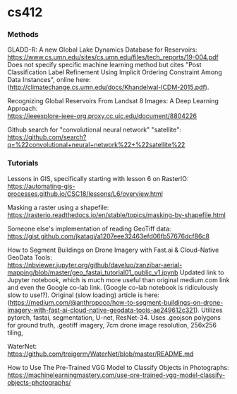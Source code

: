 # cs412

### Methods

GLADD-R: A new Global Lake Dynamics Database for Reservoirs:  
https://www.cs.umn.edu/sites/cs.umn.edu/files/tech_reports/19-004.pdf  
Does not specify specific machine learning method but cites "Post Classification Label Refinement Using Implicit
Ordering Constraint Among Data Instances", online here: (http://climatechange.cs.umn.edu/docs/Khandelwal-ICDM-2015.pdf).

Recognizing Global Reservoirs From Landsat 8 Images: A Deep Learning Approach:  
https://ieeexplore-ieee-org.proxy.cc.uic.edu/document/8804226

Github search for "convolutional neural network" "satellite":  
https://github.com/search?q=%22convolutional+neural+network%22+%22satellite%22

### Tutorials

Lessons in GIS, specifically starting with lesson 6 on RasterIO:  
https://automating-gis-processes.github.io/CSC18/lessons/L6/overview.html

Masking a raster using a shapefile:  
https://rasterio.readthedocs.io/en/stable/topics/masking-by-shapefile.html

Someone else's implementation of reading GeoTiff data:  
https://gist.github.com/jkatagi/a1207eee32463efd06fb57676dcf86c8

How to Segment Buildings on Drone Imagery with Fast.ai & Cloud-Native GeoData Tools:  
https://nbviewer.jupyter.org/github/daveluo/zanzibar-aerial-mapping/blob/master/geo_fastai_tutorial01_public_v1.ipynb
Updated link to Jupyter notebook, which is much more useful than original medium.com link and even the Google co-lab link. (Google co-lab notebook is ridiculously slow to use!?). Original (slow loading) article is here: (https://medium.com/@anthropoco/how-to-segment-buildings-on-drone-imagery-with-fast-ai-cloud-native-geodata-tools-ae249612c321). Utilizes pytorch, fastai, segmentation, U-net, ResNet-34. Uses .geojson polygons for ground truth, .geotiff imagery, 7cm drone image resolution, 256x256 tiling,

WaterNet:  
https://github.com/treigerm/WaterNet/blob/master/README.md

How to Use The Pre-Trained VGG Model to Classify Objects in Photographs:  
https://machinelearningmastery.com/use-pre-trained-vgg-model-classify-objects-photographs/

